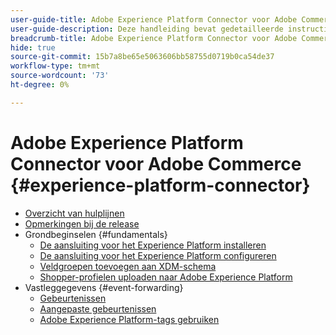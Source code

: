 ```yaml
---
user-guide-title: Adobe Experience Platform Connector voor Adobe Commerce
user-guide-description: Deze handleiding bevat gedetailleerde instructies voor het gebruik van Adobe Experience Platform Connector voor Adobe Commerce.
breadcrumb-title: Adobe Experience Platform Connector voor Adobe Commerce
hide: true
source-git-commit: 15b7a8be65e5063606bb58755d0719b0ca54de37
workflow-type: tm+mt
source-wordcount: '73'
ht-degree: 0%

---
```


# Adobe Experience Platform Connector voor Adobe Commerce {#experience-platform-connector}

- [Overzicht van hulplijnen](overview.md)
- [Opmerkingen bij de release](release-notes.md)
- Grondbeginselen {#fundamentals}
   - [De aansluiting voor het Experience Platform installeren](install.md)
   - [De aansluiting voor het Experience Platform configureren](connect-data.md)
   - [Veldgroepen toevoegen aan XDM-schema](update-xdm.md)
   - [Shopper-profielen uploaden naar Adobe Experience Platform](profile.md)
- Vastleggegevens {#event-forwarding}
   - [Gebeurtenissen](events.md)
   - [Aangepaste gebeurtenissen](custom-events.md)
   - [Adobe Experience Platform-tags gebruiken](using-tags.md)
